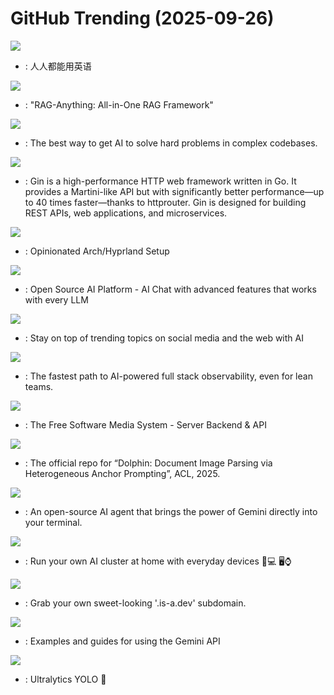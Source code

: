 # GitHub Trending (2025-09-26)

![](https://img.shields.io/badge/TypeScript-New%20453-green?style=flat-square&logo=appveyor)
- [](https://github.comundefined): 人人都能用英语

![](https://img.shields.io/badge/Python-New%20261-green?style=flat-square&logo=appveyor)
- [](https://github.comundefined): "RAG-Anything: All-in-One RAG Framework"

![](https://img.shields.io/badge/TypeScript-New%20338-green?style=flat-square&logo=appveyor)
- [](https://github.comundefined): The best way to get AI to solve hard problems in complex codebases.

![](https://img.shields.io/badge/Go-New%20744-green?style=flat-square&logo=appveyor)
- [](https://github.comundefined): Gin is a high-performance HTTP web framework written in Go. It provides a Martini-like API but with significantly better performance—up to 40 times faster—thanks to httprouter. Gin is designed for building REST APIs, web applications, and microservices.

![](https://img.shields.io/badge/Shell-New%20581-green?style=flat-square&logo=appveyor)
- [](https://github.comundefined): Opinionated Arch/Hyprland Setup

![](https://img.shields.io/badge/Python-New%20408-green?style=flat-square&logo=appveyor)
- [](https://github.comundefined): Open Source AI Platform - AI Chat with advanced features that works with every LLM

![](https://img.shields.io/badge/TypeScript-New%2072-green?style=flat-square&logo=appveyor)
- [](https://github.comundefined): Stay on top of trending topics on social media and the web with AI

![](https://img.shields.io/badge/C-New%2056-green?style=flat-square&logo=appveyor)
- [](https://github.comundefined): The fastest path to AI-powered full stack observability, even for lean teams.

![](https://img.shields.io/badge/C%23-New%2039-green?style=flat-square&logo=appveyor)
- [](https://github.comundefined): The Free Software Media System - Server Backend & API

![](https://img.shields.io/badge/Python-New%20122-green?style=flat-square&logo=appveyor)
- [](https://github.comundefined): The official repo for “Dolphin: Document Image Parsing via Heterogeneous Anchor Prompting”, ACL, 2025.

![](https://img.shields.io/badge/TypeScript-New%20189-green?style=flat-square&logo=appveyor)
- [](https://github.comundefined): An open-source AI agent that brings the power of Gemini directly into your terminal.

![](https://img.shields.io/badge/Python-New%2052-green?style=flat-square&logo=appveyor)
- [](https://github.comundefined): Run your own AI cluster at home with everyday devices 📱💻 🖥️⌚

![](https://img.shields.io/badge/JavaScript-New%20225-green?style=flat-square&logo=appveyor)
- [](https://github.comundefined): Grab your own sweet-looking '.is-a.dev' subdomain.

![](https://img.shields.io/badge/Jupyter%20Notebook-New%2022-green?style=flat-square&logo=appveyor)
- [](https://github.comundefined): Examples and guides for using the Gemini API

![](https://img.shields.io/badge/Python-New%2059-green?style=flat-square&logo=appveyor)
- [](https://github.comundefined): Ultralytics YOLO 🚀

